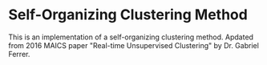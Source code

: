 # Self-Organizing Clustering Method

This is an implementation of a self-organizing clustering method. 
Apdated from 2016 MAICS paper "Real-time Unsupervised Clustering" by Dr. Gabriel Ferrer.

